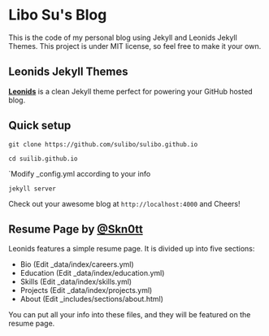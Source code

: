 # Libo Su's Blog  

This is the code of my personal blog using Jekyll and Leonids Jekyll Themes. This project is under MIT license, so feel free to make it your own.

## Leonids Jekyll Themes

**[Leonids](http://renyuanz.github.io/leonids)** is a clean Jekyll theme perfect for powering your GitHub hosted blog.

## Quick setup

`git clone https://github.com/sulibo/sulibo.github.io`

`cd suilib.github.io`

`Modify _config.yml according to your info 

`jekyll server`

Check out your awesome blog at `http://localhost:4000` and Cheers!

## Resume Page by [@Skn0tt](https://github.com/Skn0tt)
Leonids features a simple resume page. It is divided up into five sections: 

* Bio (Edit \_data/index/careers.yml)
* Education (Edit \_data/index/education.yml)
* Skills (Edit \_data/index/skills.yml)
* Projects (Edit \_data/index/projects.yml)
* About (Edit \_includes/sections/about.html)

You can put all your info into these files, and they will be featured on the resume page.

